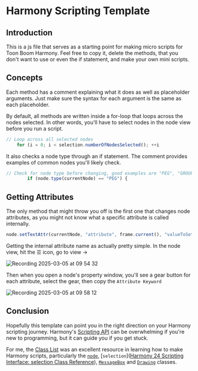 # Harmony Scripting Template



## Introduction

This is a js file that serves as a starting point for making micro scripts for Toon Boom Harmony. Feel free to copy it, delete the methods, that you don't want to use or even the if statement, and make your own mini scripts.

## Concepts

Each method has a comment explaining what it does as well as placeholder arguments. Just make sure the syntax for each argument is the same as each placeholder.

By default, all methods are written inside a for-loop that loops across the nodes selected. In other words, you'll have to select nodes in the node view before you run a script. 

```js
// Loop across all selected nodes
    for (i = 0; i < selection.numberOfNodesSelected(); ++i
```

It also checks a node type through an if statement. The comment provides examples of common nodes you'll likely check. 

```js
// Check for node type before changing, good examples are "PEG", "GROUP", and "READ" for drawings(elements)
        if (node.type(currentNode) == "PEG") {
```



## Getting Attributes

The only method that might throw you off is the first one that changes node attributes, as you might not know what a specific attribute is called internally.

```js
node.setTextAttr(currentNode, "attribute", frame.current(), "valueToSetTo");
```

Getting the internal attribute name as actually pretty simple. In the node view, hit the ☰ icon, go to view -> 

![Recording 2025-03-05 at 09 54 32](https://github.com/user-attachments/assets/37fd86ca-7de2-4ec6-bd18-7e9ecfff5606)


Then when you open a node's property window, you'll see a gear button for each attribute, select the gear, then copy the `Attribute Keyword`

![Recording 2025-03-05 at 09 58 12](https://github.com/user-attachments/assets/f81344ed-e81c-4ce6-a833-0cc864061ac3)



## Conclusion

Hopefully this template can point you in the right direction on your Harmony scripting journey. Harmony's [Scripting API](https://docs.toonboom.com/help/harmony-24/scripting/script/index.html) can be overwhelming if you're new to programming, but it can guide you if you get stuck. 

For me, the [Class List](https://docs.toonboom.com/help/harmony-24/scripting/script/annotated.html) was an excellent resource in learning how to make Harmony scripts, particularly the [`node`](https://docs.toonboom.com/help/harmony-24/scripting/script/classnode.html), [`selection`]([Harmony 24 Scripting Interface: selection Class Reference](https://docs.toonboom.com/help/harmony-24/scripting/script/classselection.html)), [`MessageBox`](https://docs.toonboom.com/help/harmony-24/scripting/script/classMessageBox.html) and [`Drawing`](https://docs.toonboom.com/help/harmony-24/scripting/script/classDrawing.html) classes.
